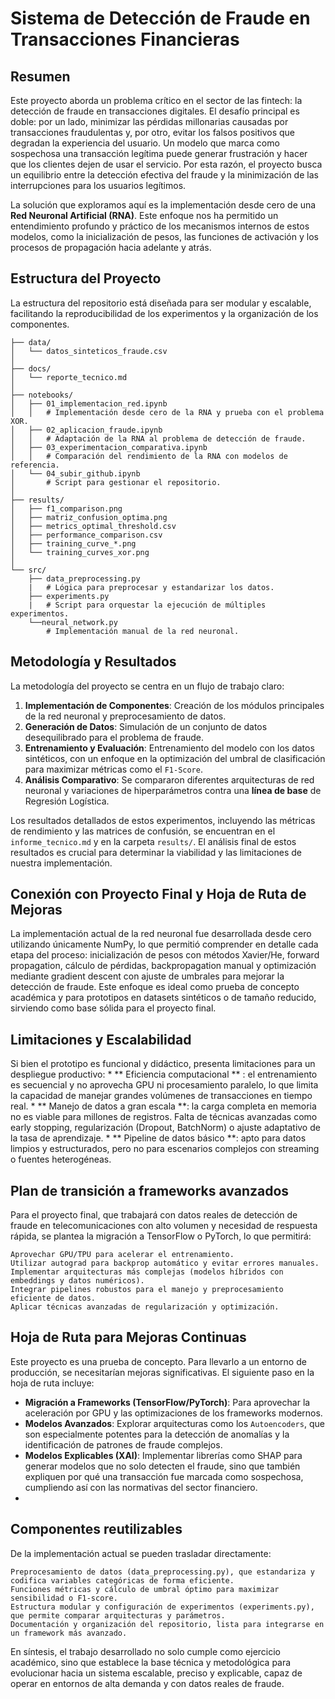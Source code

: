 # Sistema de Detección de Fraude en Transacciones Financieras

## Resumen

Este proyecto aborda un problema crítico en el sector de las fintech: la detección de fraude en transacciones digitales. El desafío principal es doble: por un lado, minimizar las pérdidas millonarias causadas por transacciones fraudulentas y, por otro, evitar los falsos positivos que degradan la experiencia del usuario. Un modelo que marca como sospechosa una transacción legítima puede generar frustración y hacer que los clientes dejen de usar el servicio. Por esta razón, el proyecto busca un equilibrio entre la detección efectiva del fraude y la minimización de las interrupciones para los usuarios legítimos.

La solución que exploramos aquí es la implementación desde cero de una **Red Neuronal Artificial (RNA)**. Este enfoque nos ha permitido un entendimiento profundo y práctico de los mecanismos internos de estos modelos, como la inicialización de pesos, las funciones de activación y los procesos de propagación hacia adelante y atrás.

## Estructura del Proyecto
La estructura del repositorio está diseñada para ser modular y escalable, facilitando la reproducibilidad de los experimentos y la organización de los componentes.

````
├── data/
│   └── datos_sinteticos_fraude.csv
│
├── docs/
│   └── reporte_tecnico.md
│
├── notebooks/
│   ├── 01_implementacion_red.ipynb
│   │   # Implementación desde cero de la RNA y prueba con el problema XOR.
│   ├── 02_aplicacion_fraude.ipynb
│   │   # Adaptación de la RNA al problema de detección de fraude.
│   ├── 03_experimentacion_comparativa.ipynb
│   │   # Comparación del rendimiento de la RNA con modelos de referencia.
│   └── 04_subir_github.ipynb
│       # Script para gestionar el repositorio.
│
├── results/
│   ├── f1_comparison.png
│   ├── matriz_confusion_optima.png
│   ├── metrics_optimal_threshold.csv
│   ├── performance_comparison.csv
│   ├── training_curve_*.png
│   └── training_curves_xor.png
│
└── src/
    ├── data_preprocessing.py
    |   # Lógica para preprocesar y estandarizar los datos.
    ├── experiments.py
    |   # Script para orquestar la ejecución de múltiples experimentos.
    └──neural_network.py
        # Implementación manual de la red neuronal.
````

## Metodología y Resultados

La metodología del proyecto se centra en un flujo de trabajo claro:
1. **Implementación de Componentes**: Creación de los módulos principales de la red neuronal y preprocesamiento de datos.
2. **Generación de Datos**: Simulación de un conjunto de datos desequilibrado para el problema de fraude.
3. **Entrenamiento y Evaluación**: Entrenamiento del modelo con los datos sintéticos, con un enfoque en la optimización del umbral de clasificación para maximizar métricas como el `F1-Score`.
4. **Análisis Comparativo**: Se compararon diferentes arquitecturas de red neuronal y variaciones de hiperparámetros contra una **línea de base** de Regresión Logística.

Los resultados detallados de estos experimentos, incluyendo las métricas de rendimiento y las matrices de confusión, se encuentran en el `informe_tecnico.md` y en la carpeta `results/`. El análisis final de estos resultados es crucial para determinar la viabilidad y las limitaciones de nuestra implementación.

## Conexión con Proyecto Final y Hoja de Ruta de Mejoras

La implementación actual de la red neuronal fue desarrollada desde cero utilizando únicamente NumPy, lo que permitió comprender en detalle cada etapa del proceso: inicialización de pesos con métodos Xavier/He, forward propagation, cálculo de pérdidas, backpropagation manual y optimización mediante gradient descent con ajuste de umbrales para mejorar la detección de fraude. Este enfoque es ideal como prueba de concepto académica y para prototipos en datasets sintéticos o de tamaño reducido, sirviendo como base sólida para el proyecto final.

## Limitaciones y Escalabilidad

Si bien el prototipo es funcional y didáctico, presenta limitaciones para un despliegue productivo:
    * ** Eficiencia computacional ** : el entrenamiento es secuencial y no aprovecha GPU ni procesamiento paralelo, lo que limita la capacidad de manejar grandes volúmenes de transacciones en tiempo real.
    * ** Manejo de datos a gran escala **: la carga completa en memoria no es viable para millones de registros.
    Falta de técnicas avanzadas como early stopping, regularización (Dropout, BatchNorm) o ajuste adaptativo de la tasa de aprendizaje.
    * ** Pipeline de datos básico **: apto para datos limpios y estructurados, pero no para escenarios complejos con streaming o fuentes heterogéneas.

## Plan de transición a frameworks avanzados

Para el proyecto final, que trabajará con datos reales de detección de fraude en telecomunicaciones con alto volumen y necesidad de respuesta rápida, se plantea la migración a TensorFlow o PyTorch, lo que permitirá:

    Aprovechar GPU/TPU para acelerar el entrenamiento.
    Utilizar autograd para backprop automático y evitar errores manuales.
    Implementar arquitecturas más complejas (modelos híbridos con embeddings y datos numéricos).
    Integrar pipelines robustos para el manejo y preprocesamiento eficiente de datos.
    Aplicar técnicas avanzadas de regularización y optimización.

## Hoja de Ruta para Mejoras Continuas

Este proyecto es una prueba de concepto. Para llevarlo a un entorno de producción, se necesitarían mejoras significativas. El siguiente paso en la hoja de ruta incluye:
* **Migración a Frameworks (TensorFlow/PyTorch)**: Para aprovechar la aceleración por GPU y las optimizaciones de los frameworks modernos.
* **Modelos Avanzados**: Explorar arquitecturas como los `Autoencoders`, que son especialmente potentes para la detección de anomalías y la identificación de patrones de fraude complejos.
* **Modelos Explicables (XAI)**: Implementar librerías como SHAP para generar modelos que no solo detecten el fraude, sino que también expliquen por qué una transacción fue marcada como sospechosa, cumpliendo así con las normativas del sector financiero.
* 

## Componentes reutilizables

De la implementación actual se pueden trasladar directamente:

    Preprocesamiento de datos (data_preprocessing.py), que estandariza y codifica variables categóricas de forma eficiente.
    Funciones métricas y cálculo de umbral óptimo para maximizar sensibilidad o F1-score.
    Estructura modular y configuración de experimentos (experiments.py), que permite comparar arquitecturas y parámetros.
    Documentación y organización del repositorio, lista para integrarse en un framework más avanzado.

En síntesis, el trabajo desarrollado no solo cumple como ejercicio académico, sino que establece la base técnica y metodológica para evolucionar hacia un sistema escalable, preciso y explicable, capaz de operar en entornos de alta demanda y con datos reales de fraude.
